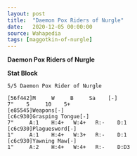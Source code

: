```yaml
---
layout: post
title:  "Daemon Pox Riders of Nurgle"
date:   2020-12-05 00:00:00
source: Wahapedia
tags: [maggotkin-of-nurgle]
---
```


**Daemon Pox Riders of Nurgle**

**Stat Block**
```
5/5 Daemon Pox Rider of Nurgle
```

```
[56f442]M     W     B     Sa    [-]
7"    5     10    5+    
[e85545]Weapons[-]
[c6c930]Grasping Tongue[-]
7"     A:1    H:4+   W:4+   R:-    D:1   
[c6c930]Plaguesword[-]
1"     A:1    H:4+   W:3+   R:-    D:1   
[c6c930]Yawning Maw[-]
1"     A:2    H:4+   W:4+   R:-    D:D3  
```
    